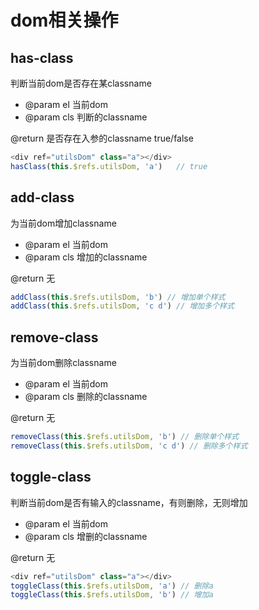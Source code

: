 # dom相关操作

## has-class

判断当前dom是否存在某classname

- @param el 当前dom
- @param cls 判断的classname

@return 是否存在入参的classname  true/false

```javascript
<div ref="utilsDom" class="a"></div>
hasClass(this.$refs.utilsDom, 'a')   // true
```

## add-class

为当前dom增加classname

- @param el 当前dom
- @param cls 增加的classname

@return  无

```javascript
addClass(this.$refs.utilsDom, 'b') // 增加单个样式
addClass(this.$refs.utilsDom, 'c d') // 增加多个样式
```

## remove-class

为当前dom删除classname

- @param el 当前dom
- @param cls 删除的classname

@return  无

```javascript
removeClass(this.$refs.utilsDom, 'b') // 删除单个样式
removeClass(this.$refs.utilsDom, 'c d') // 删除多个样式
```

## toggle-class

判断当前dom是否有输入的classname，有则删除，无则增加

- @param el 当前dom
- @param cls 增删的classname

@return  无

```javascript
<div ref="utilsDom" class="a"></div>
toggleClass(this.$refs.utilsDom, 'a') // 删除a
toggleClass(this.$refs.utilsDom, 'b') // 增加a
```

